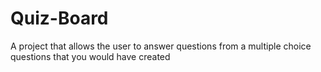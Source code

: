 # Quiz-Board
A project that allows the user to answer questions from a multiple choice questions that you would have created
